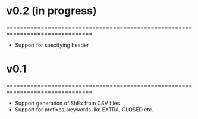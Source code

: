 # v0.2 (in progress)
===============================================================================
* Support for specifying header

# v0.1
===============================================================================
* Support generation of ShEx from CSV files 
* Support for prefixes, keywords like EXTRA, CLOSED etc. 
